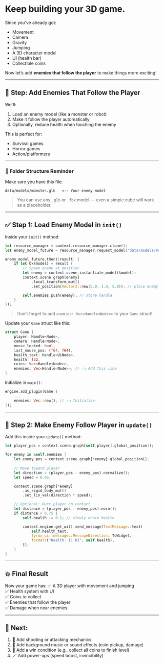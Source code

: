 # Keep building your 3D game.

Since you've already got:
- Movement
- Camera
- Gravity
- Jumping
- A 3D character model
- UI (health bar)
- Collectible coins

Now let’s add **enemies that follow the player** to make things more exciting!

---

## 🧟 Step: Add Enemies That Follow the Player

We'll:
1. Load an enemy model (like a monster or robot)
2. Make it follow the player automatically
3. Optionally, reduce health when touching the enemy

This is perfect for:
- Survival games
- Horror games
- Action/platformers

---

### 📁 Folder Structure Reminder

Make sure you have this file:

```
data/models/monster.glb   <-- Your enemy model
```

> You can use any `.glb` or `.fbx` model — even a simple cube will work as a placeholder.

---

## ✅ Step 1: Load Enemy Model in `init()`

Inside your `init()` method:

```rust
let resource_manager = context.resource_manager.clone();
let enemy_model_future = resource_manager.request_model("data/models/monster.glb");

enemy_model_future.then(|result| {
    if let Ok(model) = result {
        // Spawn enemy at position
        let enemy = context.scene.instantiate_model(&model);
        context.scene.graph[enemy]
            .local_transform_mut()
            .set_position(Vector3::new(5.0, 1.0, 5.0)); // place enemy somewhere

        self.enemies.push(enemy); // store handle
    }
});
```

> Don’t forget to add `enemies: Vec<Handle<Node>>` to your `Game` struct!

Update your `Game` struct like this:

```rust
struct Game {
    player: Handle<Node>,
    camera: Handle<Node>,
    mouse_locked: bool,
    last_mouse_pos: (f64, f64),
    health_text: Handle<UiNode>,
    health: f32,
    coins: Vec<Handle<Node>>,
    enemies: Vec<Handle<Node>>, // 👈 Add this line
}
```

Initialize in `main()`:

```rust
engine.add_plugin(Game {
    ...
    enemies: Vec::new(), // 👈 Initialize
});
```

---

## 🧠 Step 2: Make Enemy Follow Player in `update()`

Add this inside your `update()` method:

```rust
let player_pos = context.scene.graph[self.player].global_position();

for enemy in &self.enemies {
    let enemy_pos = context.scene.graph[*enemy].global_position();
    
    // Move toward player
    let direction = (player_pos - enemy_pos).normalize();
    let speed = 0.05;

    context.scene.graph[*enemy]
        .as_rigid_body_mut()
        .set_lin_vel(direction * speed);

    // Optional: Hurt player on contact
    let distance = (player_pos - enemy_pos).norm();
    if distance < 0.75 {
        self.health -= 0.1; // slowly drain health

        context.engine.get_ui().send_message(TextMessage::text(
            self.health_text,
            fyrox_ui::message::MessageDirection::ToWidget,
            format!("Health: {:.0}", self.health),
        ));
    }
}
```

---

## 💥 Final Result

Now your game has:
✅ A 3D player with movement and jumping  
✅ Health system with UI  
✅ Coins to collect  
✅ Enemies that follow the player  
✅ Damage when near enemies  

---

## 🚀 Next:
1. 🔫 Add shooting or attacking mechanics
2. 🎵 Add background music or sound effects (coin pickup, damage)
3. 🏁 Add a win condition (e.g., collect all coins to finish level)
4. 🪄 Add power-ups (speed boost, invincibility)
